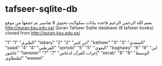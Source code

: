 # tafseer-sqlite-db
بسم الله الرحمن الرحيم
قاعدة بيانات سكولايت تحتوي 8 تفاسير
تم جمعها من موقع http://quran.ksu.edu.sa/
Quran Tafseer Sqlite database (8 tafseer books) cloned from http://quran.ksu.edu.sa/

"1"	"1"	"الطبري"	"tabary"
"2"	"2"	"ابن كثير"	"katheer"
"3"	"3"	"السعدي"	"saadi"
"4"	"4"	"القرطبي"	"qortobi"
"5"	"5"	"البغوي"	"baghawy"
"6"	"6"	"ابن عاشور"	"tanweer"
"7"	"7"	"إعراب القرآن لدعاس"	"eerab"
"8"	"8"	"الوسيط لطنطاوي"	"waseet"

